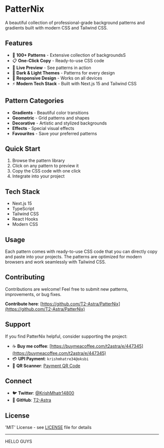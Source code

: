 # PatterNix

A beautiful collection of professional-grade background patterns and gradients built with modern CSS and Tailwind CSS.

## Features

- 🎨 **100+ Patterns** - Extensive collection of backgroundsS
- 📋 **One-Click Copy** - Ready-to-use CSS code
- 👀 **Live Preview** - See patterns in action
- 🌙 **Dark & Light Themes** - Patterns for every design
- 📱 **Responsive Design** - Works on all devices
- ⚡ **Modern Tech Stack** - Built with Next.js 15 and Tailwind CSS

## Pattern Categories

- **Gradients** - Beautiful color transitions
- **Geometric** - Grid patterns and shapes
- **Decorative** - Artistic and stylized backgrounds
- **Effects** - Special visual effects
- **Favourites** - Save your preferred patterns

## Quick Start

1. Browse the pattern library
2. Click on any pattern to preview it
3. Copy the CSS code with one click
4. Integrate into your project

## Tech Stack

- Next.js 15
- TypeScript
- Tailwind CSS
- React Hooks
- Modern CSS

## Usage

Each pattern comes with ready-to-use CSS code that you can directly copy and paste into your projects. The patterns are optimized for modern browsers and work seamlessly with Tailwind CSS.

## Contributing

Contributions are welcome! Feel free to submit new patterns, improvements, or bug fixes.

**Contribute here**: [https://github.com/T2-Astra/PatterNix](https://github.com/T2-Astra/PatterNix)

## Support

If you find PatterNix helpful, consider supporting the project:

- ☕ **Buy me coffee**: [https://buymeacoffee.com/t2astra/e/447345](https://buymeacoffee.com/t2astra/e/447345)
- 💳 **UPI Payment**: `krishmhatre34@oksbi`
- 📱 **QR Scanner**: [Payment QR Code](https://image2url.com/images/1755427645279-884f3c42-e95d-413e-bf82-e8627974b730.jpg)

## Connect

- 🐦 **Twitter**: [@KrishMhatr14800](https://x.com/KrishMhatr14800)
- 🐙 **GitHub**: [T2-Astra](https://github.com/T2-Astra)

## License

'MIT' License - see [LICENSE](LICENSE) file for details

---
HELLO GUYS 
